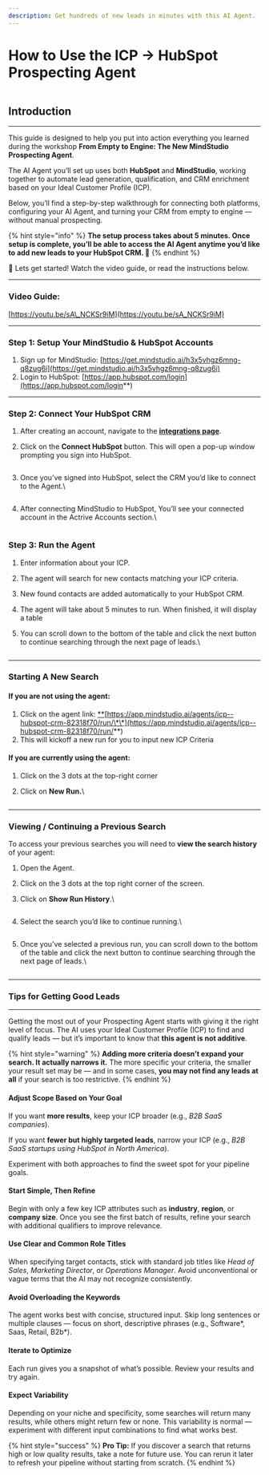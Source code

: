 ```yaml
---
description: Get hundreds of new leads in minutes with this AI Agent.
---
```


# How to Use the ICP → HubSpot Prospecting Agent

<figure><img src="../.gitbook/assets/Frame 7.png" alt=""><figcaption></figcaption></figure>

## Introduction

***

This guide is designed to help you put into action everything you learned during the workshop **From Empty to Engine: The New MindStudio Prospecting Agent**.

The AI Agent you’ll set up uses both **HubSpot** and **MindStudio**, working together to automate lead generation, qualification, and CRM enrichment based on your Ideal Customer Profile (ICP).

Below, you’ll find a step-by-step walkthrough for connecting both platforms, configuring your AI Agent, and turning your CRM from empty to engine — without manual prospecting.

{% hint style="info" %}
**The setup process takes about 5 minutes. Once setup is complete, you’ll be able to access the AI Agent anytime you’d like to add new leads to your HubSpot CRM. 🙂**
{% endhint %}

🚀 Lets get started! Watch the video guide, or read the instructions below.

***

### Video Guide:

[https://youtu.be/sA\_NCKSr9iM](https://youtu.be/sA_NCKSr9iM)

***

### Step 1: Setup Your MindStudio & HubSpot Accounts

1. Sign up for MindStudio: [https://get.mindstudio.ai/h3x5vhgz6mng-q8zug6i](https://get.mindstudio.ai/h3x5vhgz6mng-q8zug6i)
2. Login to HubSpot: [https://app.hubspot.com/login](https://app.hubspot.com/login**)

***

### Step 2: Connect Your HubSpot CRM

1. After creating an account, navigate to the [**integrations page**](https://app.mindstudio.ai/workspace/integrations).
2.  Click on the **Connect HubSpot** button. This will open a pop-up window prompting you sign into HubSpot.

    <figure><img src="../.gitbook/assets/SCR-20251020-ofyo.png" alt=""><figcaption></figcaption></figure>
3.  Once you’ve signed into HubSpot, select the CRM you’d like to connect to the Agent.\


    <figure><img src="../.gitbook/assets/SCR-20251020-odbz.png" alt=""><figcaption></figcaption></figure>
4.  After connecting MindStudio to HubSpot, You’ll see your connected account in the Actrive Accounts section.\


    <figure><img src="../.gitbook/assets/SCR-20251020-ofim.png" alt=""><figcaption></figcaption></figure>

### Step 3: Run the Agent

1. Enter information about your ICP.
2. The agent will search for new contacts matching your ICP criteria.
3. New found contacts are added automatically to your HubSpot CRM.
4. The agent will take about 5 minutes to run. When finished, it will display a table
5.  You can scroll down to the bottom of the table and click the next button to continue searching through the next page of leads.\


    <figure><img src="../.gitbook/assets/SCR-20251020-ppzn.png" alt=""><figcaption></figcaption></figure>

***

### Starting A New Search

#### If you are not using the agent:

1. Click on the agent link: [\*\*](https://app.mindstudio.ai/agents/icp--hubspot-crm-82318f70/run/)[https://app.mindstudio.ai/agents/icp--hubspot-crm-82318f70/run/\*\*](https://app.mindstudio.ai/agents/icp--hubspot-crm-82318f70/run/**)
2. This will kickoff a new run for you to input new ICP Criteria

#### If you are currently using the agent:

1. Click on the 3 dots at the top-right corner
2.  Click on **New Run.**\


    <figure><img src="../.gitbook/assets/SCR-20251020-ptvk.png" alt=""><figcaption></figcaption></figure>

***

### Viewing / Continuing a Previous Search

To access your previous searches you will need to **view the search history** of your agent:

1. Open the Agent.
2. Click on the 3 dots at the top right corner of the screen.
3.  Click on **Show Run History**.\


    <figure><img src="../.gitbook/assets/SCR-20251020-poil.png" alt=""><figcaption></figcaption></figure>
4.  Select the search you’d like to continue running.\


    <figure><img src="../.gitbook/assets/SCR-20251020-poyx.png" alt=""><figcaption></figcaption></figure>
5.  Once you’ve selected a previous run, you can scroll down to the bottom of the table and click the next button to continue searching through the next page of leads.\


    <figure><img src="../.gitbook/assets/SCR-20251020-ppzn.png" alt=""><figcaption></figcaption></figure>

***

### Tips for Getting Good Leads

***

Getting the most out of your Prospecting Agent starts with giving it the right level of focus. The AI uses your Ideal Customer Profile (ICP) to find and qualify leads — but it’s important to know that **this agent is not additive**.

{% hint style="warning" %}
**Adding more criteria doesn’t expand your search. It actually narrows it.** The more specific your criteria, the smaller your result set may be — and in some cases, **you may not find any leads at all** if your search is too restrictive.
{% endhint %}

#### **Adjust Scope Based on Your Goal**

If you want **more results**, keep your ICP broader (e.g., _B2B SaaS companies_).

If you want **fewer but highly targeted leads**, narrow your ICP (e.g., _B2B SaaS startups using HubSpot in North America_).

Experiment with both approaches to find the sweet spot for your pipeline goals.

#### **Start Simple, Then Refine**

Begin with only a few key ICP attributes such as **industry**, **region**, or **company size**. Once you see the first batch of results, refine your search with additional qualifiers to improve relevance.

#### **Use Clear and Common Role Titles**

When specifying target contacts, stick with standard job titles like _Head of Sales_, _Marketing Director_, or _Operations Manager_. Avoid unconventional or vague terms that the AI may not recognize consistently.

#### **Avoid Overloading the Keywords**

The agent works best with concise, structured input. Skip long sentences or multiple clauses — focus on short, descriptive phrases (e.g., Software\*, Saas, Retail, B2b\*).

#### **Iterate to Optimize**

Each run gives you a snapshot of what’s possible. Review your results and try again.

#### **Expect Variability**

Depending on your niche and specificity, some searches will return many results, while others might return few or none. This variability is normal — experiment with different input combinations to find what works best.

{% hint style="success" %}
**Pro Tip:** If you discover a search that returns high or low quality results, take a note for future use. You can rerun it later to refresh your pipeline without starting from scratch.
{% endhint %}
